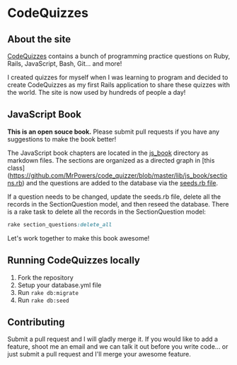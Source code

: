 # CodeQuizzes

## About the site

[CodeQuizzes](http://codequizzes.com) contains a bunch of programming practice questions on Ruby, Rails, JavaScript, Bash, Git... and more!

I created quizzes for myself when I was learning to program and decided to create CodeQuizzes as my first Rails application to share these quizzes with the world.  The site is now used by hundreds of people a day!

## JavaScript Book

**This is an open souce book.**  Please submit pull requests if you have any suggestions to make the book better!

The JavaScript book chapters are located in the [js_book](https://github.com/MrPowers/code_quizzer/tree/master/js_book) directory as markdown files.  The sections are organized as a directed graph in [this class] (https://github.com/MrPowers/code_quizzer/blob/master/lib/js_book/sections.rb) and the questions are added to the database via the [seeds.rb file](https://github.com/MrPowers/code_quizzer/blob/master/db/seeds.rb).

If a question needs to be changed, update the seeds.rb file, delete all the records in the SectionQuestion model, and then reseed the database.  There is a rake task to delete all the records in the SectionQuestion model:

```ruby
rake section_questions:delete_all
```

Let's work together to make this book awesome!

## Running CodeQuizzes locally

1. Fork the repository
2. Setup your database.yml file
3. Run `rake db:migrate`
4. Run `rake db:seed`

## Contributing

Submit a pull request and I will gladly merge it.  If you would like to add a feature, shoot me an email and we can talk it out before you write code... or just submit a pull request and I'll merge your awesome feature.
